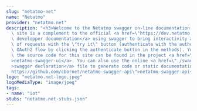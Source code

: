 ```yaml
---
slug: "netatmo-net"
name: "Netatmo"
provider: "netatmo.net"
description: "<h3>Welcome to the Netatmo swagger on-line documentation !</h3>\nThis\
  \ site is a complement to the official <a href=\"https://dev.netatmo.com/\">Netatmo\
  \ developper documentation</a> using swagger to bring interactivity and easy testing\
  \ of requests with the \"try it\" button (authenticate with the authorization code\
  \ OAuth2 flow by clicking the authenticate button in the methods). You can find\
  \ the source code for this site can be found in the project <a href=\"https://github.com/cbornet/netatmo-swagger-ui\"\
  >netatmo-swagger-ui</a>. You can also use the online <a href=\"./swagger.json\"\
  >swagger declaration</a> file to generate code or static documentation (see <a href=\"\
  https://github.com/cbornet/netatmo-swagger-api\">netatmo-swagger-api</a>).\n"
logo: "netatmo.net-logo.jpeg"
logoMediaType: "image/jpeg"
tags:
- name: "iot"
stubs: "netatmo.net-stubs.json"
---
```

